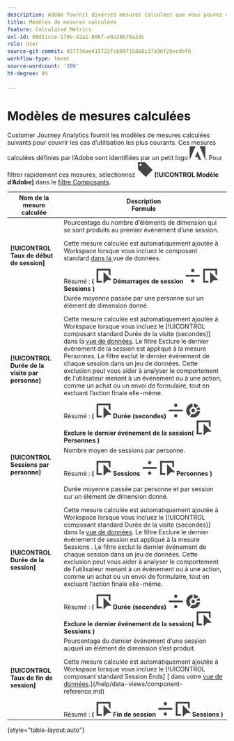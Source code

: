 ```yaml
---
description: Adobe fournit diverses mesures calculées que vous pouvez utiliser. Cette page répertorie ces mesures et leurs utilisations prévues.
title: Modèles de mesures calculées
feature: Calculated Metrics
exl-id: 08d11cce-170e-42a2-806f-e0a28b70a2dc
role: User
source-git-commit: d37734ae415722fc609715868c37a36f2becdbf6
workflow-type: tm+mt
source-wordcount: '386'
ht-degree: 8%

---
```


# Modèles de mesures calculées

Customer Journey Analytics fournit les modèles de mesures calculées suivants pour couvrir les cas d’utilisation les plus courants. Ces mesures calculées définies par l’Adobe sont identifiées par un petit logo ![AdobeLogoSmall](/help/assets/icons/AdobeLogoSmall.svg). Pour filtrer rapidement ces mesures, sélectionnez ![Étiquette](/help/assets/icons/Label.svg) **[!UICONTROL Modèle d’Adobe]** dans le [filtre Composants](/help/components/overview.md#filter).

| Nom de la mesure calculée | Description<br/>Formule |
|---------|----------|
| **[!UICONTROL Taux de début de session]** | Pourcentage du nombre d’éléments de dimension qui se sont produits au premier événement d’une session.<p>Cette mesure calculée est automatiquement ajoutée à Workspace lorsque vous incluez le  [ ](/help/data-views/component-reference.md) composant standard [ dans la ](/help/data-views/create-dataview.md) vue de données.</p>Résumé : **(** ![Événement](/help/assets/icons/Event.svg) **Démarrages de session** ![Diviser](/help/assets/icons/Divide.svg) ![Événement](/help/assets/icons/Event.svg) **Sessions** **)** |
| **[!UICONTROL Durée de la visite par personne]** | Durée moyenne passée par une personne sur un élément de dimension donné.<p>Cette mesure calculée est automatiquement ajoutée à Workspace lorsque vous incluez le [!UICONTROL composant standard Durée de la visite (secondes)] [ ](/help/data-views/component-reference.md) dans la [vue de données](/help/data-views/create-dataview.md). Le filtre Exclure le dernier événement de la session est appliqué à la mesure Personnes. Le filtre exclut le dernier événement de chaque session dans un jeu de données. Cette exclusion peut vous aider à analyser le comportement de l’utilisateur menant à un événement ou à une action, comme un achat ou un envoi de formulaire, tout en excluant l’action finale elle-même.</p>Résumé : **(** ![Événement](/help/assets/icons/Event.svg) **Durée (secondes)** ![Diviser](/help/assets/icons/Divide.svg) ![Segmentation](/help/assets/icons/Segmentation.svg) **Exclure le dernier événement de la session(** ![ ](/help/assets/icons/Event.svg) **Personnes )** |
| **[!UICONTROL Sessions par personne]** | Nombre moyen de sessions par personne.<p>Résumé : **(** ![Événement](/help/assets/icons/Event.svg) **Sessions** ![Diviser](/help/assets/icons/Divide.svg) ![Événement](/help/assets/icons/Event.svg) **Personnes** **)** |
| **[!UICONTROL Durée de la session]** | Durée moyenne passée par personne et par session sur un élément de dimension donné.<p>Cette mesure calculée est automatiquement ajoutée à Workspace lorsque vous incluez le [!UICONTROL composant standard Durée de la visite (secondes)] [ ](/help/data-views/component-reference.md) dans la [vue de données](/help/data-views/create-dataview.md). Le filtre Exclure le dernier événement de session est appliqué à la mesure Sessions . Le filtre exclut le dernier événement de chaque session dans un jeu de données. Cette exclusion peut vous aider à analyser le comportement de l’utilisateur menant à un événement ou à une action, comme un achat ou un envoi de formulaire, tout en excluant l’action finale elle-même.</p>Résumé : **(** ![Événement](/help/assets/icons/Event.svg) **Durée (secondes)** ![Diviser](/help/assets/icons/Divide.svg) ![Segmentation](/help/assets/icons/Segmentation.svg) **Exclure le dernier événement de la session(** ![ ](/help/assets/icons/Event.svg) **Sessions )** |
| **[!UICONTROL Taux de fin de session]** | Pourcentage du dernier événement d’une session auquel un élément de dimension s’est produit. <p>Cette mesure calculée est automatiquement ajoutée à Workspace lorsque vous incluez le [!UICONTROL composant standard Session Ends] [ dans votre [ vue de données](/help/data-views/create-dataview.md).](/help/data-views/component-reference.md)</p>Résumé : **(** ![Événement](/help/assets/icons/Event.svg) **Fin de session** ![Diviser](/help/assets/icons/Divide.svg) ![Événement](/help/assets/icons/Event.svg) **Sessions** **)** |

{style="table-layout:auto"}
